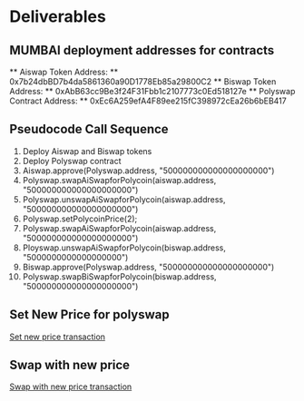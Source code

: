 # Deliverables

## MUMBAI deployment addresses for contracts 

** Aiswap Token Address: ** 0x7b24dbBD7b4da5861360a90D1778Eb85a29800C2
** Biswap Token Address: ** 0xAbB63cc9Be3f24F31Fbb1c2107773c0Ed518127e
** Polyswap Contract Address: ** 0xEc6A259efA4F89ee215fC398972cEa26b6bEB417

## Pseudocode Call Sequence

1. Deploy Aiswap and Biswap tokens
2. Deploy Polyswap contract
3. Aiswap.approve(Polyswap.address, "500000000000000000000")
4. Polyswap.swapAiSwapforPolycoin(aiswap.address, "500000000000000000000")
5. Polyswap.unswapAiSwapforPolycoin(aiswap.address, "500000000000000000000")
6. Polyswap.setPolycoinPrice(2);
7. Polyswap.swapAiSwapforPolycoin(aiswap.address, "500000000000000000000")
8. Ployswap.unswapAiSwapforPolycoin(biswap.address, "5000000000000000000")
9. Biswap.approve(Polyswap.address, "500000000000000000000")
10. Polyswap.swapBiSwapforPolycoin(biswap.address, "500000000000000000000")

## Set New Price for polyswap
[Set new price transaction](https://mumbai.polygonscan.com/tx/0x9370d6af109473046350f20f7a9ccafacb11cd04f033c2b8dfa4d6363fc93f84)

## Swap with new price
[Swap with new price transaction](https://mumbai.polygonscan.com/tx/0x6c8f182dddf87085c87a7997efee741bcfad53a30bf2a05569bbe776aa436c6a)